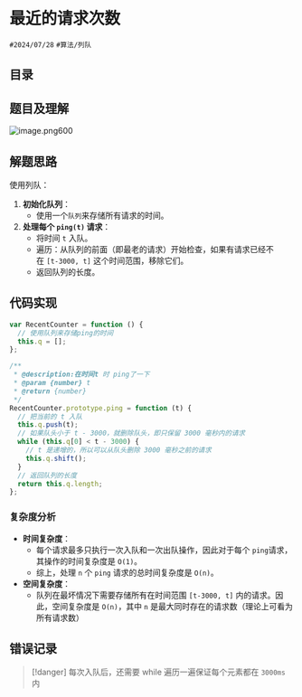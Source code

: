 
# 最近的请求次数

`#2024/07/28` `#算法/列队` 

## 目录
<!-- toc -->
 ## 题目及理解 

![image.png600](https://832-1310531898.cos.ap-beijing.myqcloud.com/202407280800350.png?imageSlim)

## 解题思路

使用列队：
1. **初始化队列**：
    - 使用一个`队列`来存储所有请求的时间。
2. **处理每个 `ping(t)` 请求**：
    - 将时间 `t` 入队。
    - 遍历：从队列的前面（即最老的请求）开始检查，如果有请求已经不在 `[t-3000, t]` 这个时间范围，移除它们。
    - 返回队列的长度。

## 代码实现

```javascript
var RecentCounter = function () {
  // 使用队列来存储ping的时间
  this.q = [];
};

/**
 * @description:在时间t 时 ping了一下
 * @param {number} t
 * @return {number}
 */
RecentCounter.prototype.ping = function (t) {
  // 把当前的 t 入队
  this.q.push(t);
  // 如果队头小于 t - 3000，就删除队头，即只保留 3000 毫秒内的请求
  while (this.q[0] < t - 3000) {
    // t 是递增的，所以可以从队头删除 3000 毫秒之前的请求
    this.q.shift();
  }
  // 返回队列的长度
  return this.q.length;
};

```

### 复杂度分析

- **时间复杂度**：
    - 每个请求最多只执行一次入队和一次出队操作，因此对于每个 `ping`请求，其操作的时间复杂度是 `O(1)`。
    - 综上，处理 `n` 个 `ping` 请求的总时间复杂度是 `O(n)`。
- **空间复杂度**：
    - 队列在最坏情况下需要存储所有在时间范围 `[t-3000, t]` 内的请求。因此，空间复杂度是 `O(n)`，其中 `n` 是最大同时存在的请求数（理论上可看为所有请求数）

## 错误记录

> [!danger]
>  每次入队后，还需要 while 遍历一遍保证每个元素都在 `3000ms` 内